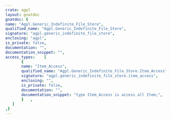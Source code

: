 ```yaml
---
crate: agpl
layout: gnatdoc
gnatdoc: {
name: "Agpl.Generic_Indefinite_File_Store",
qualified_name: "Agpl.Generic_Indefinite_File_Store",
signature: "agpl.generic_indefinite_file_store",
enclosing: "agpl",
is_private: false,
documentation: "",
documentation_snippet: "",
access_types:    [
       {
       name: "Item_Access",
       qualified_name: "Agpl.Generic_Indefinite_File_Store.Item_Access",
       signature: "agpl.generic_indefinite_file_store.item_access",
       enclosing: "",
       is_private: false,
       documentation: "",
       documentation_snippet: "type Item_Access is access all Item;",
       }   ,
   ]
,}
---
```

